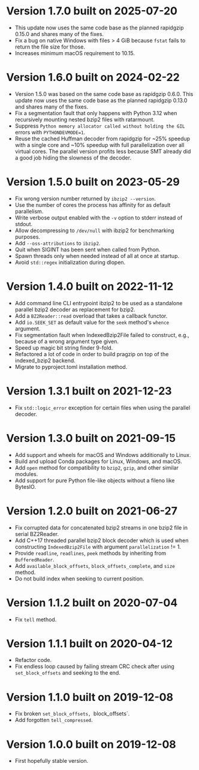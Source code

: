 
# Version 1.7.0 built on 2025-07-20

 - This update now uses the same code base as the planned rapidgzip 0.15.0 and shares many of the fixes.
 - Fix a bug on native Windows with files > 4 GiB because `fstat` fails to return the file size for those.
 - Increases minimum macOS requirement to 10.15.

# Version 1.6.0 built on 2024-02-22

 - Version 1.5.0 was based on the same code base as rapidgzip 0.6.0.
   This update now uses the same code base as the planned rapidgzip 0.13.0 and shares many of the fixes.
 - Fix a segmentation fault that only happens with Python 3.12 when recursively mounting nested bzip2
   files with ratarmount.
 - Suppress `Python memory allocator called without holding the GIL` errors with `PYTHONDEVMODE=1`.
 - Reuse the cached Huffman decoder from rapidgzip for ~25% speedup with a single core and ~10% speedup
   with full parallelization over all virtual cores. The parallel version profits less because SMT
   already did a good job hiding the slowness of the decoder.

# Version 1.5.0 built on 2023-05-29

 - Fix wrong version number returned by `ibzip2 --version`.
 - Use the number of cores the process has affinity for as default parallelism.
 - Write verbose output enabled with the `-v` option to stderr instead of stdout.
 - Allow decompressing to `/dev/null` with ibzip2 for benchmarking purposes.
 - Add `--oss-attributions` to `ibzip2`.
 - Quit when SIGINT has been sent when called from Python.
 - Spawn threads only when needed instead of all at once at startup.
 - Avoid `std::regex` initialization during dlopen.

# Version 1.4.0 built on 2022-11-12

 - Add command line CLI entrypoint ibzip2 to be used as a standalone parallel bzip2 decoder as replacement for bzip2.
 - Add a `BZ2Reader::read` overload that takes a callback functor.
 - Add `io.SEEK_SET` as default value for the `seek` method's `whence` argument.
 - Fix segmentation fault when IndexedBzip2File failed to construct, e.g., because of a wrong argument type given.
 - Speed up magic bit string finder 9-fold.
 - Refactored a lot of code in order to build pragzip on top of the indexed_bzip2 backend.
 - Migrate to pyproject.toml installation method.

# Version 1.3.1 built on 2021-12-23

 - Fix `std::logic_error` exception for certain files when using the parallel decoder.

# Version 1.3.0 built on 2021-09-15

 - Add support and wheels for macOS and Windows additionally to Linux.
 - Build and upload Conda packages for Linux, Windows, and macOS.
 - Add `open` method for compatibility to `bzip2`, `gzip`, and other similar modules.
 - Add support for pure Python file-like objects without a fileno like BytesIO.

# Version 1.2.0 built on 2021-06-27

 - Fix corrupted data for concatenated bzip2 streams in one bzip2 file in serial BZ2Reader.
 - Add C++17 threaded parallel bzip2 block decoder which is used when constructing
   `IndexedBzip2File` with argument `parallelization` != 1.
 - Provide `readline`, `readlines`, `peek` methods by inheriting from `BufferedReader`.
 - Add `available_block_offsets`, `block_offsets_complete`, and `size` method.
 - Do not build index when seeking to current position.

# Version 1.1.2 built on 2020-07-04

 - Fix `tell` method.

# Version 1.1.1 built on 2020-04-12

 - Refactor code.
 - Fix endless loop caused by failing stream CRC check after using `set_block_offsets` and seeking to the end.

# Version 1.1.0 built on 2019-12-08

 - Fix broken `set_block_offsets, `block_offsets`.
 - Add forgotten `tell_compressed`.

# Version 1.0.0 built on 2019-12-08

 - First hopefully stable version.
